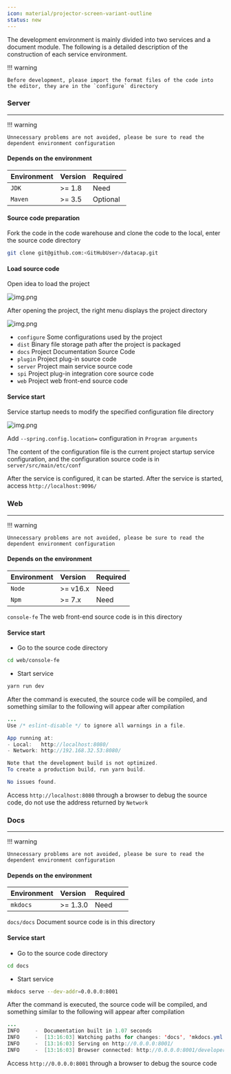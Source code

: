 ```yaml
---
icon: material/projector-screen-variant-outline
status: new
---
```


The development environment is mainly divided into two services and a document module. The following is a detailed description of the construction of each service environment.

!!! warning

    Before development, please import the format files of the code into the editor, they are in the `configure` directory

### Server

---

!!! warning

    Unnecessary problems are not avoided, please be sure to read the dependent environment configuration

#### Depends on the environment

| Environment | Version | Required |
|:------------|:--------|:---------|
| `JDK`       | >= 1.8  | Need     |
| `Maven`     | >= 3.5  | Optional |

#### Source code preparation

Fork the code in the code warehouse and clone the code to the local, enter the source code directory

```bash
git clone git@github.com:<GitHubUser>/datacap.git
```

#### Load source code

Open idea to load the project

![img.png](../assets/developer_guide/img.png)

After opening the project, the right menu displays the project directory

![img.png](../assets/developer_guide/img_1.png)

- `configure` Some configurations used by the project
- `dist` Binary file storage path after the project is packaged
- `docs` Project Documentation Source Code
- `plugin` Project plug-in source code
- `server` Project main service source code
- `spi` Project plug-in integration core source code
- `web` Project web front-end source code

#### Service start

Service startup needs to modify the specified configuration file directory

![img.png](../assets/developer_guide/img_2.png)

Add `--spring.config.location=` configuration in `Program arguments`

The content of the configuration file is the current project startup service configuration, and the configuration source code is in `server/src/main/etc/conf`

After the service is configured, it can be started. After the service is started, access `http://localhost:9096/`

### Web

---

!!! warning

    Unnecessary problems are not avoided, please be sure to read the dependent environment configuration

#### Depends on the environment

| Environment | Version  | Required |
|:------------|:---------|:---------|
| `Node`      | >= v16.x | Need     |
| `Npm`       | >= 7.x   | Need     |

`console-fe` The web front-end source code is in this directory

#### Service start

- Go to the source code directory

```bash
cd web/console-fe
```

- Start service

```bash
yarn run dev
```

After the command is executed, the source code will be compiled, and something similar to the following will appear after compilation

```java
...
Use /* eslint-disable */ to ignore all warnings in a file.

App running at:
- Local:   http://localhost:8080/ 
- Network: http://192.168.32.53:8080/

Note that the development build is not optimized.
To create a production build, run yarn build.

No issues found.
```

Access `http://localhost:8080` through a browser to debug the source code, do not use the address returned by `Network`

### Docs

---

!!! warning

    Unnecessary problems are not avoided, please be sure to read the dependent environment configuration

#### Depends on the environment

| Environment | Version  | Required |
|:------------|:---------|:---------|
| `mkdocs`    | >= 1.3.0 | Need     |

`docs/docs` Document source code is in this directory

#### Service start

- Go to the source code directory

```bash
cd docs
```

- Start service

```bash
mkdocs serve --dev-addr=0.0.0.0:8001
```

After the command is executed, the source code will be compiled, and something similar to the following will appear after compilation

```java
...
INFO     -  Documentation built in 1.07 seconds
INFO     -  [13:16:03] Watching paths for changes: 'docs', 'mkdocs.yml'
INFO     -  [13:16:03] Serving on http://0.0.0.0:8001/
INFO     -  [13:16:03] Browser connected: http://0.0.0.0:8001/developer_guide/env.html
```

Access `http://0.0.0.0:8001` through a browser to debug the source code

